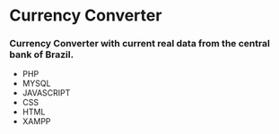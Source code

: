 # Currency Converter

### Currency Converter with current real data from the central bank of Brazil.

* PHP
* MYSQL
* JAVASCRIPT
* CSS
* HTML
* XAMPP
